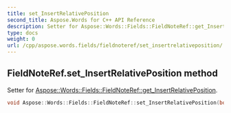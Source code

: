 ```yaml
---
title: set_InsertRelativePosition
second_title: Aspose.Words for C++ API Reference
description: Setter for Aspose::Words::Fields::FieldNoteRef::get_InsertRelativePosition. 
type: docs
weight: 0
url: /cpp/aspose.words.fields/fieldnoteref/set_insertrelativeposition/
---
```

## FieldNoteRef.set_InsertRelativePosition method


Setter for [Aspose::Words::Fields::FieldNoteRef::get_InsertRelativePosition](../get_insertrelativeposition/).

```cpp
void Aspose::Words::Fields::FieldNoteRef::set_InsertRelativePosition(bool value)
```

